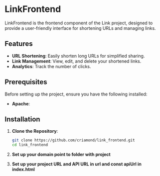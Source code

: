 # LinkFrontend

LinkFrontend is the frontend component of the Link project, designed to provide a user-friendly interface for shortening URLs and managing links.

## Features

- **URL Shortening**: Easily shorten long URLs for simplified sharing.
- **Link Management**: View, edit, and delete your shortened links.
- **Analytics**: Track the number of clicks.

## Prerequisites

Before setting up the project, ensure you have the following installed:

- **Apache**: 

## Installation

1. **Clone the Repository**:

   ```bash
   git clone https://github.com/criamond/link_frontend.git
   cd link_frontend
   ```

2. **Set up your domain point to folder with project**

3. **Set up your project URL and API URL in url and const apiUrl in index.html**







